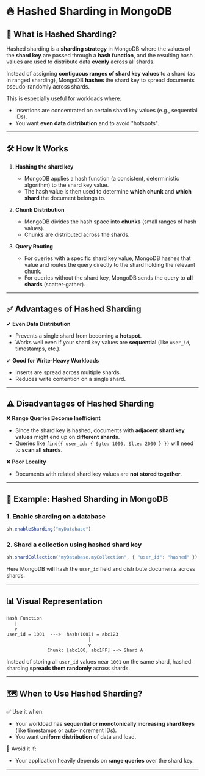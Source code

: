 # 🔥 Hashed Sharding in MongoDB

## 🧩 What is Hashed Sharding?

Hashed sharding is a **sharding strategy** in MongoDB where the values of the **shard key** are passed through a **hash function**, and the resulting hash values are used to distribute data **evenly** across all shards.

Instead of assigning **contiguous ranges of shard key values** to a shard (as in ranged sharding), MongoDB **hashes** the shard key to spread documents pseudo-randomly across shards.  

This is especially useful for workloads where:  
- Insertions are concentrated on certain shard key values (e.g., sequential IDs).  
- You want **even data distribution** and to avoid "hotspots".

---

## 🛠 How It Works

1. **Hashing the shard key**
   - MongoDB applies a hash function (a consistent, deterministic algorithm) to the shard key value.
   - The hash value is then used to determine **which chunk** and **which shard** the document belongs to.

2. **Chunk Distribution**
   - MongoDB divides the hash space into **chunks** (small ranges of hash values).
   - Chunks are distributed across the shards.

3. **Query Routing**
   - For queries with a specific shard key value, MongoDB hashes that value and routes the query directly to the shard holding the relevant chunk.
   - For queries without the shard key, MongoDB sends the query to **all shards** (scatter-gather).

---

## ✅ Advantages of Hashed Sharding

✔ **Even Data Distribution**
- Prevents a single shard from becoming a **hotspot**.
- Works well even if your shard key values are **sequential** (like `user_id`, timestamps, etc.).

✔ **Good for Write-Heavy Workloads**
- Inserts are spread across multiple shards.
- Reduces write contention on a single shard.

---

## ⚠️ Disadvantages of Hashed Sharding

❌ **Range Queries Become Inefficient**
- Since the shard key is hashed, documents with **adjacent shard key values** might end up on **different shards**.
- Queries like `find({ user_id: { $gte: 1000, $lte: 2000 } })` will need to **scan all shards**.

❌ **Poor Locality**
- Documents with related shard key values are **not stored together**.

---

## 📖 Example: Hashed Sharding in MongoDB

### 1. Enable sharding on a database
```js
sh.enableSharding("myDatabase")
```

### 2. Shard a collection using hashed shard key
```js
sh.shardCollection("myDatabase.myCollection", { "user_id": "hashed" })
```

Here MongoDB will hash the `user_id` field and distribute documents across shards.

---

## 📊 Visual Representation

```
Hash Function
   |
   v
user_id = 1001  --->  hash(1001) = abc123
                              |
                              v
               Chunk: [abc100, abc1FF] --> Shard A
```

Instead of storing all `user_id` values near `1001` on the same shard, hashed sharding **spreads them randomly** across shards.

---

## 🗺️ When to Use Hashed Sharding?

✅ Use it when:  
- Your workload has **sequential or monotonically increasing shard keys** (like timestamps or auto-increment IDs).  
- You want **uniform distribution** of data and load.  

🚫 Avoid it if:  
- Your application heavily depends on **range queries** over the shard key.

---

